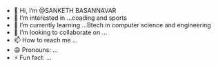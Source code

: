 - 👋 Hi, I’m @SANKETH BASANNAVAR
- 👀 I’m interested in ...coading and sports
- 🌱 I’m currently learning ...Btech in computer science and engineering
- 💞️ I’m looking to collaborate on ...
- 📫 How to reach me ...
- 😄 Pronouns: ...
- ⚡ Fun fact: ...

<!---
SANKETHBASANNAVAR/SANKETHBASANNAVAR is a ✨ special ✨ repository because its `README.md` (this file) appears on your GitHub profile.
You can click the Preview link to take a look at your changes.
--->
